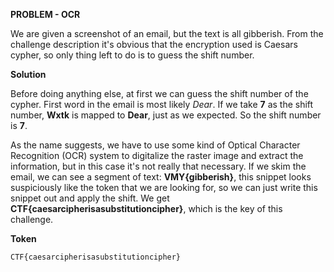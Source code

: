 **PROBLEM - OCR**

We are given a screenshot of an email, but the text is all gibberish. From the 
challenge description it's obvious that the encryption used is Caesars cypher, 
so only thing left to do is to guess the shift number.

**Solution**

Before doing anything else, at first we can guess the shift number of the
cypher. First word in the email is most likely _Dear_. If we take **7** as the
shift number, __Wxtk__ is mapped to __Dear__, just as we expected. So the shift
number is **7**.

As the name suggests, we have to use some kind of Optical Character Recognition 
(OCR) system to digitalize the raster image and extract the information, but in 
this case it's not really that necessary. If we skim the email, we can see a
segment of text: __VMY{gibberish}__, this snippet looks suspiciously like the
token that we are looking for, so we can just write this snippet out and apply
the shift. We get __CTF{caesarcipherisasubstitutioncipher}__, which is the key
of this challenge.

**Token**

	CTF{caesarcipherisasubstitutioncipher}
